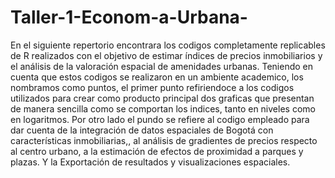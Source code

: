 # Taller-1-Econom-a-Urbana-
En el siguiente repertorio encontrara los codigos completamente replicables de R realizados con el objetivo de estimar índices de precios inmobiliarios y el análisis de la valoración espacial de amenidades urbanas. Teniendo en cuenta que estos codigos se realizaron en un ambiente academico, los nombramos como puntos, el primer punto refiriendoce a los codigos utilizados para crear como producto principal dos graficas que presentan de manera sencilla como se comportan los indices, tanto en niveles como en logaritmos. Por otro lado el pundo se refiere al codigo empleado para dar cuenta de la integración de datos espaciales de Bogotá con características inmobiliarias,, al análisis de gradientes de precios respecto al centro urbano, a la estimación de efectos de proximidad a parques y plazas. Y la Exportación de resultados y visualizaciones espaciales. 
